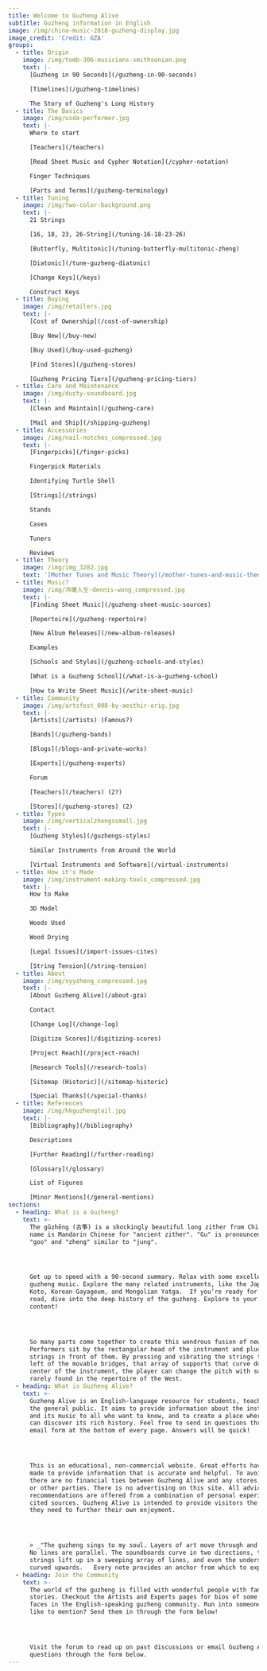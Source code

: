 ```yaml
---
title: Welcome to Guzheng Alive
subtitle: Guzheng information in English
image: /img/china-music-2018-guzheng-display.jpg
image_credit: 'Credit: GZA'
groups:
  - title: Origin
    image: /img/tomb-306-musicians-smithsonian.png
    text: |-
      [Guzheng in 90 Seconds](/guzheng-in-90-seconds)

      [Timelines](/guzheng-timelines)

      The Story of Guzheng's Long History
  - title: The Basics
    image: /img/usda-performer.jpg
    text: |-
      Where to start

      [Teachers](/teachers)

      [Read Sheet Music and Cypher Notation](/cypher-notation)

      Finger Techniques

      [Parts and Terms](/guzheng-terminology)
  - title: Tuning
    image: /img/two-color-background.png
    text: |-
      21 Strings

      [16, 18, 23, 26-String](/tuning-16-18-23-26)

      [Butterfly, Multitonic](/tuning-butterfly-multitonic-zheng)

      [Diatonic](/tune-guzheng-diatonic)

      [Change Keys](/keys)

      Construct Keys
  - title: Buying
    image: /img/retailers.jpg
    text: |-
      [Cost of Ownership](/cost-of-ownership)

      [Buy New](/buy-new)

      [Buy Used](/buy-used-guzheng)

      [Find Stores](/guzheng-stores)

      [Guzheng Pricing Tiers](/guzheng-pricing-tiers)
  - title: Care and Maintenance
    image: /img/dusty-soundboard.jpg
    text: |-
      [Clean and Maintain](/guzheng-care)

      [Mail and Ship](/shipping-guzheng)
  - title: Accessories
    image: /img/nail-notches_compressed.jpg
    text: |-
      [Fingerpicks](/finger-picks)

      Fingerpick Materials

      Identifying Turtle Shell

      [Strings](/strings)

      Stands

      Cases

      Tuners

      Reviews
  - title: Theory
    image: /img/img_3282.jpg
    text: '[Mother Tunes and Music Theory](/mother-tunes-and-music-theory)'
  - title: Music?
    image: /img/冷暖人生-dennis-wong_compressed.jpg
    text: |-
      [Finding Sheet Music](/guzheng-sheet-music-sources)

      [Repertoire](/guzheng-repertoire)

      [New Album Releases](/new-album-releases)

      Examples

      [Schools and Styles](/guzheng-schools-and-styles)

      [What is a Guzheng School](/what-is-a-guzheng-school)

      [How to Write Sheet Music](/write-sheet-music)
  - title: Community
    image: /img/artsfest_008-by-aesthir-orig.jpg
    text: |-
      [Artists](/artists) (Famous?)

      [Bands](/guzheng-bands)

      [Blogs](/blogs-and-private-works)

      [Experts](/guzheng-experts)

      Forum

      [Teachers](/teachers) (2?)

      [Stores](/guzheng-stores) (2)
  - title: Types
    image: /img/verticalzhengssmall.jpg
    text: |-
      [Guzheng Styles](/guzhengs-styles)

      Similar Instruments from Around the World

      [Virtual Instruments and Software](/virtual-instruments)
  - title: How it's Made
    image: /img/instrument-making-tools_compressed.jpg
    text: |-
      How to Make

      3D Model

      Woods Used

      Wood Drying

      [Legal Issues](/import-issues-cites)

      [String Tension](/string-tension)
  - title: About
    image: /img/syyzheng_compressed.jpg
    text: |-
      [About Guzheng Alive](/about-gza)

      Contact

      [Change Log](/change-log)

      [Digitize Scores](/digitizing-scores)

      [Project Reach](/project-reach)

      [Research Tools](/research-tools)

      [Sitemap (Historic)](/sitemap-historic)

      [Special Thanks](/special-thanks)
  - title: References
    image: /img/hkguzhengtail.jpg
    text: |-
      [Bibliography](/bibliography)

      Descriptions

      [Further Reading](/further-reading)

      [Glossary](/glossary)

      List of Figures

      [Minor Mentions](/general-mentions)
sections:
  - heading: What is a Guzheng?
    text: >-
      The gǔzhēng (古筝) is a shockingly beautiful long zither from China. The
      name is Mandarin Chinese for "ancient zither". "Gu" is pronounced close to
      "goo" and "zheng" similar to "jung".




      Get up to speed with a 90-second summary. Relax with some excellent
      guzheng music. Explore the many related instruments, like the Japanese
      Koto, Korean Gayageum, and Mongolian Yatga.  If you’re ready for a long
      read, dive into the deep history of the guzheng. Explore to your heart’s
      content!




      So many parts come together to create this wondrous fusion of new and old.
      Performers sit by the rectangular head of the instrument and pluck the
      strings in front of them. By pressing and vibrating the strings to the
      left of the movable bridges, that array of supports that curve down the
      center of the instrument, the player can change the pitch with subtleties
      rarely found in the repertoire of the West.
  - heading: What is Guzheng Alive?
    text: >-
      Guzheng Alive is an English-language resource for students, teachers, and
      the general public. It aims to provide information about the instrument
      and its music to all who want to know, and to create a place where people
      can discover its rich history. Feel free to send in questions through the
      email form at the bottom of every page. Answers will be quick!




      This is an educational, non-commercial website. Great efforts have been
      made to provide information that is accurate and helpful. To avoid bias
      there are no financial ties between Guzheng Alive and any stores, brands,
      or other parties. There is no advertising on this site. All advice and
      recommendations are offered from a combination of personal experience and
      cited sources. Guzheng Alive is intended to provide visitors the context
      they need to further their own enjoyment.




      > _"The guzheng sings to my soul. Layers of art move through and across.
      No lines are parallel. The soundboards curve in two directions, the
      strings lift up in a sweeping array of lines, and even the underside is
      curved upwards.   Every note provides an anchor from which to explore."_
  - heading: Join the Community
    text: >-
      The world of the guzheng is filled with wonderful people with fantastic
      stories. Checkout the Artists and Experts pages for bios of some of the
      faces in the English-speaking guzheng community. Run into someone you’d
      like to mention? Send them in through the form below!




      Visit the forum to read up on past discussions or email Guzheng Alive with
      questions through the form below.
---
```


